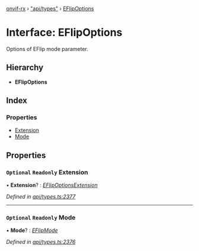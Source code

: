 [onvif-rx](../README.md) › ["api/types"](../modules/_api_types_.md) › [EFlipOptions](_api_types_.eflipoptions.md)

# Interface: EFlipOptions

Options of EFlip mode parameter.

## Hierarchy

* **EFlipOptions**

## Index

### Properties

* [Extension](_api_types_.eflipoptions.md#optional-readonly-extension)
* [Mode](_api_types_.eflipoptions.md#optional-readonly-mode)

## Properties

### `Optional` `Readonly` Extension

• **Extension**? : *[EFlipOptionsExtension](_api_types_.eflipoptionsextension.md)*

*Defined in [api/types.ts:2377](https://github.com/patrickmichalina/onvif-rx/blob/3e9b152/src/api/types.ts#L2377)*

___

### `Optional` `Readonly` Mode

• **Mode**? : *[EFlipMode](../enums/_api_types_.eflipmode.md)*

*Defined in [api/types.ts:2376](https://github.com/patrickmichalina/onvif-rx/blob/3e9b152/src/api/types.ts#L2376)*
